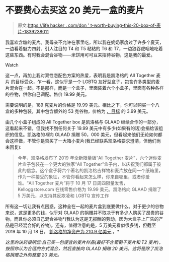 # 不要费心去买这 20 美元一盒的麦片

> 原文:[https://life hacker . com/don ' t-worth-buying-this-20-box-of-麦片-1839238011](https://lifehacker.com/dont-bother-buying-this-20-box-of-cereal-1839238011)

我喜欢含糖的麦片。我母亲不允许在家里吃，所以我在奶奶家度过了许多个夏天，一边看着魅力四射、引人注目的 T4 和 T5 粘粘的 T6 和 T7，一边狼吞虎咽地吃着这些东西。有时我会混合谷物——米饼用可可豆来招待谷物，这是我的最爱。

Watch

这一点，再加上我对双性恋配色方案的热爱，表明我是凯洛格的 All Together 麦片 的目标受众，乍一看，这似乎是一个 LGBTQ 友好型盒子，包含许多类型的麦片混合在一起。不是那样，而是一个盒子，里面装着六个小盒子，里面有各种各样的谷物，供你自己调配。售价 19.99 美元。

需要说明的是，189 克麦片的价格是 19.99 美元。相比之下，你可以购买一个八盒的多种包装，其中包含额外的 53 克谷物，价格为 [、目标](https://www.target.com/p/fun-pack-breakfast-cereal-8ct-kellogg-s/-/A-13373775) 的 3.99 美元。

由几个小盒子组成的 All Together box 是凯洛格与 GLAAD 继续合作的一部分，这看起来不错，但我找不到任何关于 19.99 美元中有多少(如果有的话)会捐给该组织的信息。凯洛格的*将*向 GLAAD 捐赠 50，000 美元，但看起来他们无论如何都会这样做，不管你是否买了一大箱小麦片(我已经联系凯洛格要求澄清，但他们尚未回复):

> 今年，凯洛格发布了 2019 年全新限量版“All Together 麦片”，六个迷你麦片盒子包装在一个更大的独家“All Together”盒子内，以庆祝我们都属于彼此的信念。这个盒子将六个著名的凯洛格吉祥物和麦片放在同一个纸箱里，作为一种接受的象征，不管你看起来怎么样，你来自哪里，或者你爱谁。“All Together 麦片”将于 10 月 17 日周四限量发售，Kelloggstore.com 在线零售价格为 19.99 美元。凯洛格向 GLAAD 捐赠了 5 万美元，以支持其反欺凌和 LGBTQ 宣传工作

所有这一切让我有点困惑，这种全在一起的麦片盒到底要做什么。对于更少的谷物来说，这是更多的钱，似乎对 GLAAD 的捐赠并不取决于有多少人购买了昂贵的谷物，而且你必须自己混合谷物*(我认为这是无报酬的劳动，因为大盒子上广告的产品是已经混合好的谷物)。还有，值得注意的是，5 万美元看似很多钱，但截至 2019 年 10 月 18 日， [凯洛格的净资产为 210.9 亿美元](https://www.macrotrends.net/stocks/charts/K/kellogg/net-worth) 。*

*这里的诀窍很明显:自己买一包便宜的麦片样品(最好不含葡萄干麦片和 T2 麦片)，按照你认为合适的方式混合，然后直接向 GLAAD 捐赠 20 美元，这将是除了凯洛格捐赠之外的整整 20 美元。*